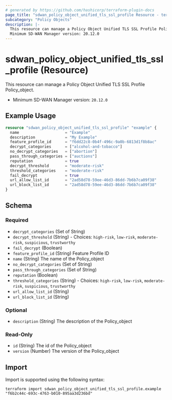 ```yaml
---
# generated by https://github.com/hashicorp/terraform-plugin-docs
page_title: "sdwan_policy_object_unified_tls_ssl_profile Resource - terraform-provider-sdwan"
subcategory: "Policy Objects"
description: |-
  This resource can manage a Policy Object Unified TLS SSL Profile Policy_object.
  Minimum SD-WAN Manager version: 20.12.0
---
```


# sdwan_policy_object_unified_tls_ssl_profile (Resource)

This resource can manage a Policy Object Unified TLS SSL Profile Policy_object.
  - Minimum SD-WAN Manager version: `20.12.0`

## Example Usage

```terraform
resource "sdwan_policy_object_unified_tls_ssl_profile" "example" {
  name                    = "Example"
  description             = "My Example"
  feature_profile_id      = "f6dd22c8-0b4f-496c-9a0b-6813d1f8b8ac"
  decrypt_categories      = ["alcohol-and-tobacco"]
  no_decrypt_categories   = ["abortion"]
  pass_through_categories = ["auctions"]
  reputation              = true
  decrypt_threshold       = "moderate-risk"
  threshold_categories    = "moderate-risk"
  fail_decrypt            = true
  url_allow_list_id       = "2ad58d78-59ee-46d3-86dd-7b6b7ca09f38"
  url_block_list_id       = "2ad58d78-59ee-46d3-86dd-7b6b7ca09f38"
}
```

<!-- schema generated by tfplugindocs -->
## Schema

### Required

- `decrypt_categories` (Set of String)
- `decrypt_threshold` (String) - Choices: `high-risk`, `low-risk`, `moderate-risk`, `suspicious`, `trustworthy`
- `fail_decrypt` (Boolean)
- `feature_profile_id` (String) Feature Profile ID
- `name` (String) The name of the Policy_object
- `no_decrypt_categories` (Set of String)
- `pass_through_categories` (Set of String)
- `reputation` (Boolean)
- `threshold_categories` (String) - Choices: `high-risk`, `low-risk`, `moderate-risk`, `suspicious`, `trustworthy`
- `url_allow_list_id` (String)
- `url_block_list_id` (String)

### Optional

- `description` (String) The description of the Policy_object

### Read-Only

- `id` (String) The id of the Policy_object
- `version` (Number) The version of the Policy_object

## Import

Import is supported using the following syntax:

```shell
terraform import sdwan_policy_object_unified_tls_ssl_profile.example "f6b2c44c-693c-4763-b010-895aa3d236bd"
```

